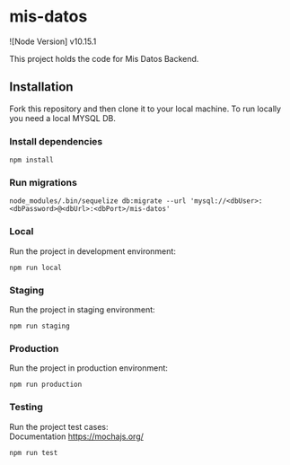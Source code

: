 # mis-datos

![Node Version] v10.15.1

This project holds the code for Mis Datos Backend.

## Installation
Fork this repository and then clone it to your local machine. To run locally you need a local MYSQL DB.

### Install dependencies
```
npm install
```
### Run migrations
```
node_modules/.bin/sequelize db:migrate --url 'mysql://<dbUser>:<dbPassword>@<dbUrl>:<dbPort>/mis-datos'
```
### Local
Run the project in development environment:
<br>
```
npm run local
```

### Staging
Run the project in staging environment:
<br>
```
npm run staging
```

### Production
Run the project in production environment:
<br>
```
npm run production
```

### Testing
Run the project test cases:
<br>
Documentation https://mochajs.org/
```
npm run test
```
